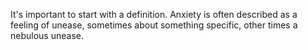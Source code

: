 It's important to start with a definition. Anxiety is often described as a feeling of unease, sometimes about something specific, other times a nebulous unease.
